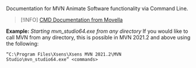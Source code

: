 Documentation for MVN Animate Software functionality via Command Line.

> [!INFO]
[CMD Documentation from Movella](https://base.movella.com/s/article/Command-Line-Functionality-for-MVN?language=en_US)

 **Example:**
 *Starting mvn_studio64.exe from any directory*
If you would like to call MVN from any directory, this is possible in MVN 2021.2 and above using the following:  

`“C:\Program Files\Xsens\Xsens MVN 2021.2\MVN Studio\mvn_studio64.exe” <commands>`

